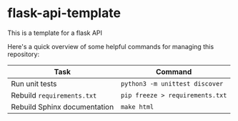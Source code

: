 # flask-api-template

This is a template for a flask API

Here's a quick overview of some helpful commands for managing this repository:

| Task | Command |
|---|---|
| Run unit tests | `python3 -m unittest discover` |
| Rebuild `requirements.txt` | `pip freeze > requirements.txt` |
| Rebuild Sphinx documentation | `make html` |